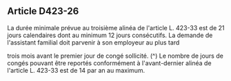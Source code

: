 ## Article D423-26

La durée minimale prévue au troisième alinéa de l'article L. 423-33 est de 21 jours calendaires dont au
minimum 12 jours consécutifs. La demande de l'assistant familial doit parvenir à son employeur au plus tard

trois mois avant le premier jour de congé sollicité. (^)
Le nombre de jours de congés pouvant être reportés conformément à l'avant-dernier alinéa de l'article L.
423-33 est de 14 par an au maximum.

